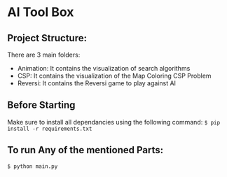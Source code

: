 # AI Tool Box

## Project Structure:
There are 3 main folders:

- Animation: It contains the visualization of search algorithms
- CSP: It contains the visualization of the Map Coloring CSP Problem
- Reversi: It contains the Reversi game to play against AI

## Before Starting 
Make sure to install all dependancies using the following command: 
`
$ pip install -r requirements.txt
`

## To run Any of the mentioned Parts:
`$ python main.py`


